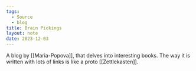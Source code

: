 ```yaml
---
tags:
  - Source
  - blog
title: Brain Pickings
layout: note
date: 2023-12-03
---
```


A blog by [[Maria-Popova]], that delves into interesting books. The way it is written with lots of links is like a proto [[Zettlekasten]]. 
